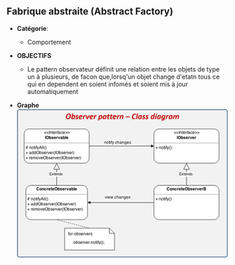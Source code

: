 ## Fabrique abstraite (Abstract Factory)
* __Catégorie__:
    * Comportement
* __OBJECTIFS__
    * Le pattern observateur définit une relation entre les objets de type un à plusieurs, de facon que,lorsq'un objet change d'etatn tous ce qui en dependent en soient infomés et soient mis à jour automatiquement

* __Graphe__  
![plot](1.png)
